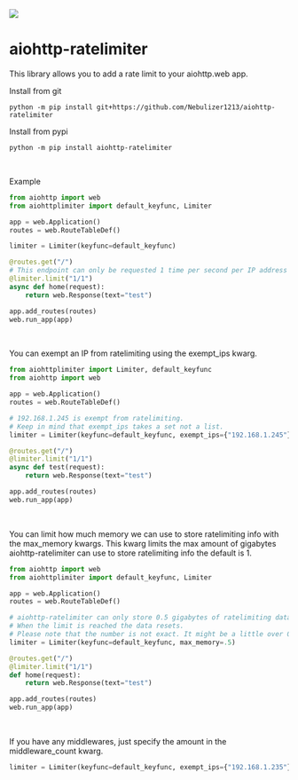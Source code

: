 <a href="https://jgltechnologies.com/discord">
<img src="https://discord.com/api/guilds/844418702430175272/embed.png">
</a>

# aiohttp-ratelimiter

This library allows you to add a rate limit to your aiohttp.web app.


Install from git
```
python -m pip install git+https://github.com/Nebulizer1213/aiohttp-ratelimiter
```

Install from pypi
```
python -m pip install aiohttp-ratelimiter
```

<br>


Example

```python
from aiohttp import web
from aiohttplimiter import default_keyfunc, Limiter

app = web.Application()
routes = web.RouteTableDef()

limiter = Limiter(keyfunc=default_keyfunc)

@routes.get("/")
# This endpoint can only be requested 1 time per second per IP address
@limiter.limit("1/1")
async def home(request):
    return web.Response(text="test")

app.add_routes(routes)
web.run_app(app)
```

<br>

You can exempt an IP from ratelimiting using the exempt_ips kwarg.

```python
from aiohttplimiter import Limiter, default_keyfunc
from aiohttp import web

app = web.Application()
routes = web.RouteTableDef()

# 192.168.1.245 is exempt from ratelimiting.
# Keep in mind that exempt_ips takes a set not a list.
limiter = Limiter(keyfunc=default_keyfunc, exempt_ips={"192.168.1.245"})

@routes.get("/")
@limiter.limit("1/1")
async def test(request):
    return web.Response(text="test")

app.add_routes(routes)
web.run_app(app)
```

<br>

You can limit how much memory we can use to store ratelimiting info with the max_memory kwargs.
This kwarg limits the max amount of gigabytes aiohttp-ratelimiter can use to store ratelimiting info the default is 1.

```python
from aiohttp import web
from aiohttplimiter import default_keyfunc, Limiter

app = web.Application()
routes = web.RouteTableDef()

# aiohttp-ratelimiter can only store 0.5 gigabytes of ratelimiting data.
# When the limit is reached the data resets.
# Please note that the number is not exact. It might be a little over 0.5.
limiter = Limiter(keyfunc=default_keyfunc, max_memory=.5)

@routes.get("/")
@limiter.limit("1/1")
def home(request):
    return web.Response(text="test")

app.add_routes(routes)
web.run_app(app)
```

<br>

If you have any middlewares, just specify the amount in the middleware_count kwarg.

```python
limiter = Limiter(keyfunc=default_keyfunc, exempt_ips={"192.168.1.235"}, middleware_count=1)
```

<br>



